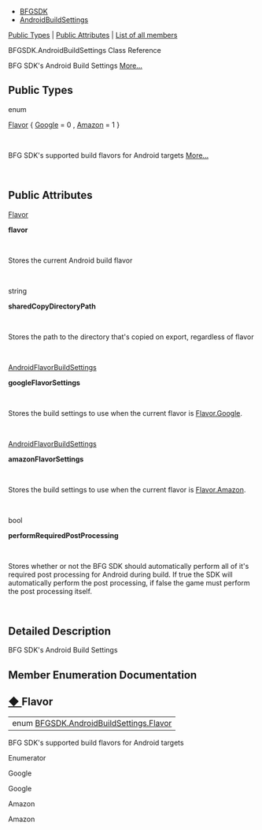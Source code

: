   - [BFGSDK](namespace_b_f_g_s_d_k.html)
  - [AndroidBuildSettings](class_b_f_g_s_d_k_1_1_android_build_settings.html)

[Public Types](#pub-types) | [Public Attributes](#pub-attribs) | [List
of all
members](class_b_f_g_s_d_k_1_1_android_build_settings-members.html)

BFGSDK.AndroidBuildSettings Class Reference

BFG SDK's Android Build Settings
[More...](class_b_f_g_s_d_k_1_1_android_build_settings.html#details)

##  Public Types

enum  

[Flavor](class_b_f_g_s_d_k_1_1_android_build_settings.html#af6efca103e5e27caf97004e756f4de84)
\{
[Google](class_b_f_g_s_d_k_1_1_android_build_settings.html#af6efca103e5e27caf97004e756f4de84a8b36e9207c24c76e6719268e49201d94)
= 0 ,
[Amazon](class_b_f_g_s_d_k_1_1_android_build_settings.html#af6efca103e5e27caf97004e756f4de84ab3b3a6ac74ecbd56bcdbefa4799fb9df)
= 1 }

 

BFG SDK's supported build flavors for Android targets
[More...](class_b_f_g_s_d_k_1_1_android_build_settings.html#af6efca103e5e27caf97004e756f4de84)  

 

##  Public Attributes

[Flavor](class_b_f_g_s_d_k_1_1_android_build_settings.html#af6efca103e5e27caf97004e756f4de84) 

**flavor**

 

Stores the current Android build flavor  

 

string 

**sharedCopyDirectoryPath**

 

Stores the path to the directory that's copied on export, regardless of
flavor  

 

[AndroidFlavorBuildSettings](class_b_f_g_s_d_k_1_1_android_flavor_build_settings.html) 

**googleFlavorSettings**

 

Stores the build settings to use when the current flavor is
[Flavor.Google](class_b_f_g_s_d_k_1_1_android_build_settings.html#af6efca103e5e27caf97004e756f4de84a8b36e9207c24c76e6719268e49201d94 "Google").  

 

[AndroidFlavorBuildSettings](class_b_f_g_s_d_k_1_1_android_flavor_build_settings.html) 

**amazonFlavorSettings**

 

Stores the build settings to use when the current flavor is
[Flavor.Amazon](class_b_f_g_s_d_k_1_1_android_build_settings.html#af6efca103e5e27caf97004e756f4de84ab3b3a6ac74ecbd56bcdbefa4799fb9df "Amazon").  

 

bool 

**performRequiredPostProcessing**

 

Stores whether or not the BFG SDK should automatically perform all of
it's required post processing for Android during build. If true the SDK
will automatically perform the post processing, if false the game must
perform the post processing itself.  

 

## Detailed Description

BFG SDK's Android Build Settings

## Member Enumeration Documentation

## [◆ ](#af6efca103e5e27caf97004e756f4de84)Flavor

|                                                                                                                                |
| ------------------------------------------------------------------------------------------------------------------------------ |
| enum [BFGSDK.AndroidBuildSettings.Flavor](class_b_f_g_s_d_k_1_1_android_build_settings.html#af6efca103e5e27caf97004e756f4de84) |

BFG SDK's supported build flavors for Android targets

Enumerator

Google 

Google

Amazon 

Amazon
